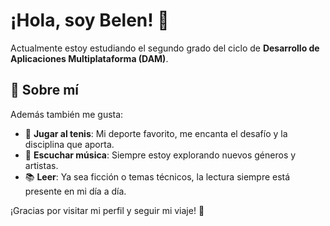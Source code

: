 # ¡Hola, soy Belen! 👋  

Actualmente estoy estudiando el segundo grado del ciclo de **Desarrollo de Aplicaciones Multiplataforma (DAM)**. 

## 🌟 Sobre mí  
Además también me gusta:  
- 🎾 **Jugar al tenis**: Mi deporte favorito, me encanta el desafío y la disciplina que aporta.  
- 🎵 **Escuchar música**: Siempre estoy explorando nuevos géneros y artistas.  
- 📚 **Leer**: Ya sea ficción o temas técnicos, la lectura siempre está presente en mi día a día.  

¡Gracias por visitar mi perfil y seguir mi viaje! 🚀
